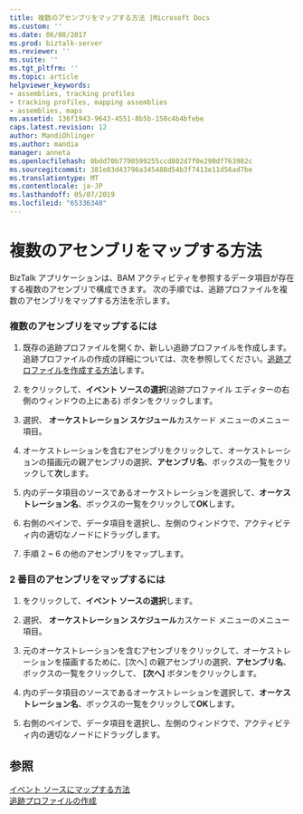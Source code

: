 ```yaml
---
title: 複数のアセンブリをマップする方法 |Microsoft Docs
ms.custom: ''
ms.date: 06/08/2017
ms.prod: biztalk-server
ms.reviewer: ''
ms.suite: ''
ms.tgt_pltfrm: ''
ms.topic: article
helpviewer_keywords:
- assemblies, tracking profiles
- tracking profiles, mapping assemblies
- assemblies, maps
ms.assetid: 136f1943-9643-4551-8b5b-150c4b4bfebe
caps.latest.revision: 12
author: MandiOhlinger
ms.author: mandia
manager: anneta
ms.openlocfilehash: 0bdd70b7790599255ccd802d7f0e290df763982c
ms.sourcegitcommit: 381e83d43796a345488d54b3f7413e11d56ad7be
ms.translationtype: MT
ms.contentlocale: ja-JP
ms.lasthandoff: 05/07/2019
ms.locfileid: "65336340"
---
```

# <a name="how-to-map-multiple-assemblies"></a>複数のアセンブリをマップする方法
BizTalk アプリケーションは、BAM アクティビティを参照するデータ項目が存在する複数のアセンブリで構成できます。 次の手順では、追跡プロファイルを複数のアセンブリをマップする方法を示します。  
  
### <a name="to-map-multiple-assemblies"></a>複数のアセンブリをマップするには  
  
1.  既存の追跡プロファイルを開くか、新しい追跡プロファイルを作成します。 追跡プロファイルの作成の詳細については、次を参照してください。[追跡プロファイルを作成する方法](../core/how-to-create-a-tracking-profile.md)します。  
  
2.  をクリックして、**イベント ソースの選択**(追跡プロファイル エディターの右側のウィンドウの上にある) ボタンをクリックします。  
  
3.  選択、 **オーケストレーション スケジュール**カスケード メニューのメニュー項目。  
  
4.  オーケストレーションを含むアセンブリをクリックして、オーケストレーションの描画元の親アセンブリの選択、**アセンブリ名**、ボックスの一覧をクリックして**次**します。  
  
5.  内のデータ項目のソースであるオーケストレーションを選択して、**オーケストレーション名**、ボックスの一覧をクリックして**OK**します。  
  
6.  右側のペインで、データ項目を選択し、左側のウィンドウで、アクティビティ内の適切なノードにドラッグします。  
  
7.  手順 2 ~ 6 の他のアセンブリをマップします。  
  
### <a name="to-map-the-second-assembly"></a>2 番目のアセンブリをマップするには  
  
1.  をクリックして、**イベント ソースの選択**します。  
  
2.  選択、 **オーケストレーション スケジュール**カスケード メニューのメニュー項目。  
  
3.  元のオーケストレーションを含むアセンブリをクリックして、オーケストレーションを描画するために、[次へ] の親アセンブリの選択、**アセンブリ名**、ボックスの一覧をクリックして、 **[次へ]** ボタンをクリックします。  
  
4.  内のデータ項目のソースであるオーケストレーションを選択して、**オーケストレーション名**、ボックスの一覧をクリックして**OK**します。  
  
5.  右側のペインで、データ項目を選択し、左側のウィンドウで、アクティビティ内の適切なノードにドラッグします。  
  
## <a name="see-also"></a>参照  
 [イベント ソースにマップする方法](../core/how-to-map-event-sources.md)   
 [追跡プロファイルの作成](../core/creating-tracking-profiles.md)